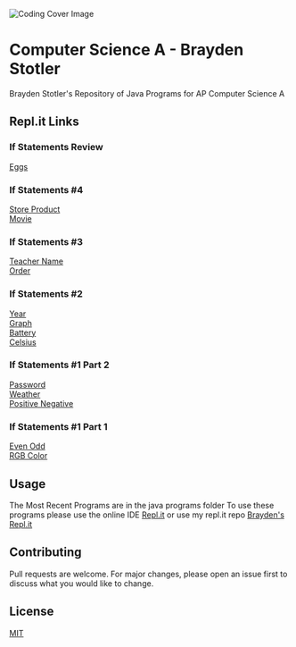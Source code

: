 ![Coding Cover Image](https://cdn.cultofmac.com/wp-content/uploads/2017/04/CoM-Pay-What-You-Want-Learn-to-Code-2017-Bundle-780x390.jpg)
# Computer Science A - Brayden Stotler

Brayden Stotler's Repository of Java Programs for AP Computer Science A
## Repl.it Links

### If Statements Review
[Eggs](https://repl.it/@BraydenStotler1/Eggs)  

### If Statements #4
[Store Product](https://repl.it/@BraydenStotler1/StoreProduct)  
[Movie](https://repl.it/@BraydenStotler1/Movie)

### If Statements #3
[Teacher Name](https://repl.it/@BraydenStotler1/Teacher-name)  
[Order](https://repl.it/@BraydenStotler1/Order)

### If Statements #2
[Year](https://repl.it/@BraydenStotler1/Year)  
[Graph](https://repl.it/@BraydenStotler1/Graph)  
[Battery](https://repl.it/@BraydenStotler1/Battery)  
[Celsius](https://repl.it/@BraydenStotler1/Celsius)

### If Statements #1 Part 2
[Password](https://repl.it/@BraydenStotler1/Password)  
[Weather](https://repl.it/@BraydenStotler1/Weather)  
[Positive Negative](https://repl.it/@BraydenStotler1/Positive-Negative)

### If Statements #1 Part 1
[Even Odd](https://repl.it/@BraydenStotler1/evenOdd)  
[RGB Color](https://repl.it/@BraydenStotler1/rgbColor)

## Usage
The Most Recent Programs are in the java programs folder
To use these programs please use the online IDE  [Repl.it](https://repl.it)  or use my repl.it repo [Brayden's Repl.it](https://repl.it/@BraydenStotler1)

## Contributing
Pull requests are welcome. For major changes, please open an issue first to discuss what you would like to change.

## License
[MIT](https://choosealicense.com/licenses/mit/)
